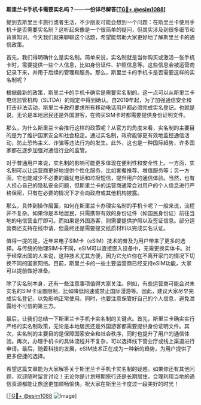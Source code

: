 **斯里兰卡手机卡需要实名吗？——一份详尽解答[[TG💪+ @esim1088](https://t.me/s/esim1088)]**

提到去斯里兰卡旅行或者生活，不少朋友可能会想到一个问题：在斯里兰卡使用手机卡是否需要实名制？这听起来像是一个很简单的疑问，但其实涉及到很多细节和背景知识。今天我们就来聊聊这个话题，希望能帮助大家更好地了解斯里兰卡的通信政策。

首先，我们得明确什么是实名制。简单来说，实名制就是当你购买或激活一张手机卡时，需要提供一些个人信息，比如身份证件、护照信息等。这些信息会被运营商记录下来，并用于后续的管理和服务。那么，斯里兰卡的手机卡是否需要这样的实名制呢？

根据最新的政策，斯里兰卡的手机卡确实是需要实名制的。这一点可以从斯里兰卡电信监管机构（SLTDA）的规定中得到确认。自2019年起，为了加强通信安全和打击非法活动，斯里兰卡政府要求所有移动电话用户都必须完成实名登记。也就是说，无论是本地居民还是外国游客，在购买SIM卡时都需要提供身份证明文件。

那么，为什么斯里兰卡会推行这样的政策呢？从官方的角度来看，实名制的主要目的是为了维护国家安全和社会稳定。通过实名制，政府能够更有效地监控通信活动，防止恐怖主义、诈骗等违法行为的发生。此外，这也是一种国际趋势，许多国家都在逐步加强对通信行业的监管。

对于普通用户来说，实名制的影响可能更多体现在便利性和安全性上。一方面，实名制可以让运营商更好地提供个性化服务，比如套餐推荐、增值服务等；另一方面，它也能减少不必要的骚扰电话和垃圾短信，提升用户的通信体验。当然，也有人担心自己的隐私安全问题，但斯里兰卡的运营商通常会对用户的个人信息进行严格保密，只有在必要的情况下才会向政府或其他机构披露。

那么，具体到操作层面，如何在斯里兰卡办理实名制的手机卡呢？一般来说，流程并不复杂。如果你是本地居民，只需携带有效的身份证件（如国民身份证）前往当地的电信营业厅即可。而如果是外国游客，则需要提供护照以及签证信息。部分运营商还支持在线申请，但最终还是需要提交纸质材料以完成实名认证。

值得一提的是，近年来电子SIM卡（eSIM）技术的普及为用户带来了更多的选择。与传统的物理SIM卡不同，eSIM可以直接嵌入设备中，无需更换实体卡。对于经常出国的人来说，这种技术尤其方便，因为它允许你在不离开家门的情况下切换不同的国家网络。目前，斯里兰卡的一些主要运营商已经支持eSIM功能，大家可以提前做好准备。

除了实名制本身，还有一些注意事项值得大家关注。例如，有些运营商可能会对未实名的SIM卡设置限制，比如降低网速或禁止国际漫游等。因此，建议大家尽早完成实名登记，以免影响正常使用。同时，也要注意保管好自己的个人信息，避免泄露给不可信的第三方。

最后，让我们总结一下斯里兰卡手机卡实名制的关键点。首先，斯里兰卡确实实行严格的实名制政策，无论是本地居民还是外国游客都需要提供身份证明文件。其次，实名制的主要目的是保障国家安全和社会秩序，同时也提升了用户的通信体验。再次，办理手机卡的具体流程并不复杂，可以选择线下营业厅或线上渠道进行申请。最后，随着科技的发展，eSIM技术正在成为一种新的趋势，为用户提供了更多便捷的选择。

希望这篇文章能为大家解答关于斯里兰卡手机卡实名制的疑惑。如果你还有其他问题，欢迎随时留言讨论！无论你是计划短期旅行还是长期居住，合理利用当地的通信资源都能让旅途更加顺畅愉快。祝大家在斯里兰卡度过一段美好的时光！

[[TG💪+ @esim1088](https://t.me/s/esim1088) ![Image](https://i.postimg.cc/4NQfJmqS/Snipaste-2025-05-13-00-14-12.png)]